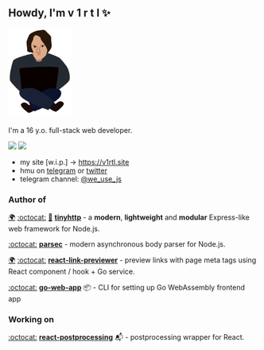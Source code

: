 ## Howdy, I'm v 1 r t l ✨

<img height="180px" src="https://raw.githubusercontent.com/talentlessguy/talentlessguy/c7754cf7ce976b13e5f7d58ba035396c0026ba76/v1rtl.svg" />

I'm a 16 y.o. full-stack web developer.

[![](https://img.shields.io/badge/website-v1rtl.site-blue?style=flat-square)](https://v1rtl.site) ![](https://img.shields.io/badge/languages-ts,js,go-black?style=flat-square)

- my site [w.i.p.] -> https://v1rtl.site
- hmu on [telegram](https://t.me/talentless_guy) or [twitter](https://twitter.com/v1rtl)
- telegram channel: [@we_use_js](https://t.me/we_use_js)

### Author of

[:earth_africa:](https://tinyhttp.v1rtl.site) [:octocat:](https://github.com/talentlessguy/tinyhttp)   [:scroll:](https://tinyhttp.v1rtl.site/docs)
 **[tinyhttp](https://tinyhttp.v1rtl.site)** - a **modern**, **lightweight** and **modular** Express-like web framework for Node.js.

[:octocat:](https://github.com/talentlessguy/parsec) **[parsec](https://github.com/talentlessguy/parsec)** - modern asynchronous body parser for Node.js.


[:earth_africa:](https://react-link-previewer.now.sh) [:octocat:](https://github.com/relay-chat/react-link-previewer) **[react-link-previewer](https://react-link-previewer.now.sh/)** - preview links with page meta tags using React component / hook + Go service.

[:octocat:](https://github.com/talentlessguy/go-web-app) **[go-web-app](https://github.com/talentlessguy/go-web-app)** 📦 - CLI for setting up Go WebAssembly frontend app

### Working on

[:octocat:](https://github.com/react-spring/react-postprocessing) **[react-postprocessing](https://github.com/react-spring/react-postprocessing)** 📬 - postprocessing wrapper for React.
